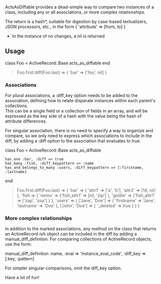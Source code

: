 ActsAsDiffable provides a dead-simple way to compare two instances of a class,
including any or all associations, or more complex relationships.

The return is a hash*, suitable for digestion by case-based textualizers, 
JSON processors, etc., in the form { 'attribute' => [from, to] }
* In the instance of no changes, a nil is returned
 
## Usage

  class Foo < ActiveRecord::Base
    acts_as_diffable
  end
  > Foo.first.diff(Foo.last) => { 'bar' => ['foo', nil] }

### Associations

For plural associations, a :diff_key option needs to be added to the association,
defining how to relate disparate instances within each parent's collections.  
This can be a single field or a collection of fields in an array, and will be 
expressed as the key side of a hash with the value being the hash of attribute 
differences.

For singular association, there is no need to specify a way to organize and
compare, so we only need to express which associations to include in the diff,
by adding a :diff option to the association that evaluates to true.

  class Foo < ActiveRecord::Base
    acts_as_diffable
   
    has_one :bar, :diff => true
    has_many :fish, :diff_keypattern => :name
    has_and_belongs_to_many :users, :diff_keypattern => [:firstname, :lastname]
  end
  > Foo.first.diff(Foo.last) 
  => { 'bar'   => { 'attr1' => ['a', 'b'], 
                    'attr2' => [14, nil] },
       'fish   => { 'nemo'   => {'fish_attr1' => [nil, 'zip']   },
                    'goldie' => {'fish_attr1' => ['zap', 'zop'] } },
       'users' => { ['Jane', 'Doe'] => { 'firstname' => 'Jane',
                                         'lastname'  => 'Doe' },
                    ['John', 'Doe'] => { '_deleted' => true   } } }

### More complex relationships

In addition to the marked associations, any method on the class that returns an
ActiveRecord-ish object can be included in the diff by adding a 
manual_diff_definiton.  For comparing collections of ActiveRecord objects, 
use the form:

  manual_diff_definition :name, :eval => 'instance_eval_code',
                                :diff_key => [:key, :pattern]
                                
For simpler singular comparisons, omit the diff_key option.


Have a lot of fun!
